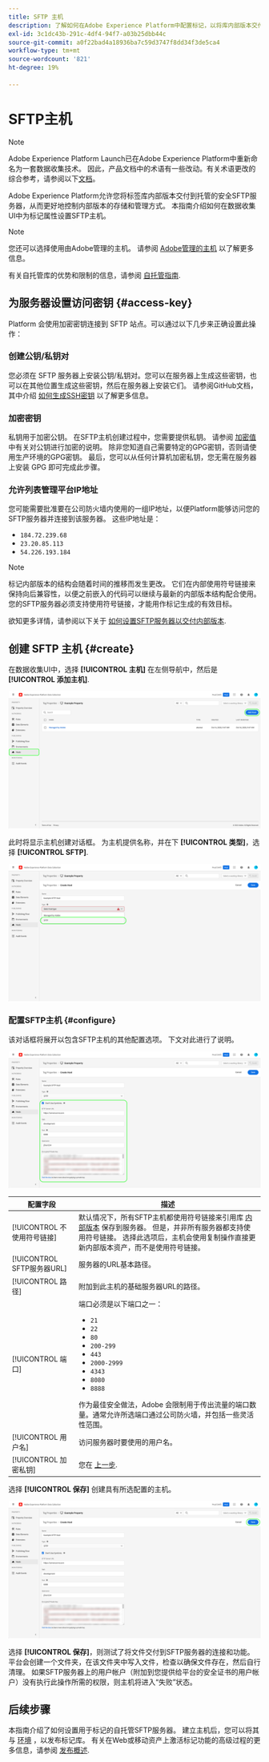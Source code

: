```yaml
---
title: SFTP 主机
description: 了解如何在Adobe Experience Platform中配置标记，以将库内部版本交付到安全的自托管SFTP服务器。
exl-id: 3c1dc43b-291c-4df4-94f7-a03b25dbb44c
source-git-commit: a0f22bad4a18936ba7c59d3747f8dd34f3de5ca4
workflow-type: tm+mt
source-wordcount: '821'
ht-degree: 19%

---
```


# SFTP主机

>[!NOTE]
>
>Adobe Experience Platform Launch已在Adobe Experience Platform中重新命名为一套数据收集技术。 因此，产品文档中的术语有一些改动。有关术语更改的综合参考，请参阅以下[文档](../../../term-updates.md)。

Adobe Experience Platform允许您将标签库内部版本交付到托管的安全SFTP服务器，从而更好地控制内部版本的存储和管理方式。 本指南介绍如何在数据收集UI中为标记属性设置SFTP主机。

>[!NOTE]
>
>您还可以选择使用由Adobe管理的主机。 请参阅 [Adobe管理的主机](./managed-by-adobe-host.md) 以了解更多信息。
>
>有关自托管库的优势和限制的信息，请参阅 [自托管指南](./self-hosting-libraries.md).

## 为服务器设置访问密钥 {#access-key}

Platform 会使用加密密钥连接到 SFTP 站点。可以通过以下几步来正确设置此操作：

### 创建公钥/私钥对

您必须在 SFTP 服务器上安装公钥/私钥对。您可以在服务器上生成这些密钥，也可以在其他位置生成这些密钥，然后在服务器上安装它们。 请参阅GitHub文档，其中介绍 [如何生成SSH密钥](https://help.github.com/cn/github/authenticating-to-github/generating-a-new-ssh-key-and-adding-it-to-the-ssh-agent#generating-a-new-ssh-key) 以了解更多信息。

### 加密密钥

私钥用于加密公钥。 在SFTP主机创建过程中，您需要提供私钥。 请参阅 [加密值](../../../api/guides/encrypting-values.md) 中有关对公钥进行加密的说明。 除非您知道自己需要特定的GPG密钥，否则请使用生产环境的GPG密钥。 最后，您可以从任何计算机加密私钥，您无需在服务器上安装 GPG 即可完成此步骤。

### 允许列表管理平台IP地址

您可能需要批准要在公司防火墙内使用的一组IP地址，以便Platform能够访问您的SFTP服务器并连接到该服务器。 这些IP地址是：

* `184.72.239.68`
* `23.20.85.113`
* `54.226.193.184`

>[!NOTE]
>
>标记内部版本的结构会随着时间的推移而发生更改。 它们在内部使用符号链接来保持向后兼容性，以便之前嵌入的代码可以继续与最新的内部版本结构配合使用。您的SFTP服务器必须支持使用符号链接，才能用作标记生成的有效目标。

欲知更多详情，请参阅以下关于 [如何设置SFTP服务器以交付内部版本](https://medium.com/launch-by-adobe/configuring-an-sftp-server-for-use-with-adobe-launch-bc626027e5a6).

## 创建 SFTP 主机 {#create}

在数据收集UI中，选择 **[!UICONTROL 主机]** 在左侧导航中，然后是 **[!UICONTROL 添加主机]**.

![显示在UI中选择的添加主机按钮的图像](../../../images/ui/publishing/sftp-hosts/add-host-button.png)

此时将显示主机创建对话框。 为主机提供名称，并在下 **[!UICONTROL 类型]**，选择 **[!UICONTROL SFTP]**.

![显示已选择SFTP托管选项的图像](../../../images/ui/publishing/sftp-hosts/select-sftp.png)

### 配置SFTP主机 {#configure}

该对话框将展开以包含SFTP主机的其他配置选项。 下文对此进行了说明。

![显示SFTP主机连接所需详细信息的图像](../../../images/ui/publishing/sftp-hosts/host-details.png)

| 配置字段 | 描述 |
| --- | --- |
| [!UICONTROL 不使用符号链接] | 默认情况下，所有SFTP主机都使用符号链接来引用库 [内部版本](../builds.md) 保存到服务器。 但是，并非所有服务器都支持使用符号链接。 选择此选项后，主机会使用复制操作直接更新内部版本资产，而不是使用符号链接。 |
| [!UICONTROL SFTP服务器URL] | 服务器的URL基本路径。 |
| [!UICONTROL 路径] | 附加到此主机的基础服务器URL的路径。 |
| [!UICONTROL 端口] | 端口必须是以下端口之一：<ul><li>`21`</li><li>`22`</li><li>`80`</li><li>`200-299`</li><li>`443`</li><li>`2000-2999`</li><li>`4343`</li><li>`8080`</li><li>`8888`</li></ul>作为最佳安全做法，Adobe 会限制用于传出流量的端口数量。通常允许所选端口通过公司防火墙，并包括一些灵活性范围。 |
| [!UICONTROL 用户名] | 访问服务器时要使用的用户名。 |
| [!UICONTROL 加密私钥] | 您在 [上一步](#access-key). |

选择 **[!UICONTROL 保存]** 创建具有所选配置的主机。

![显示正在保存的SFTP主机的图像](../../../images/ui/publishing/sftp-hosts/save-host.png)

选择 **[!UICONTROL 保存]**，则测试了将文件交付到SFTP服务器的连接和功能。 平台会创建一个文件夹，在该文件夹中写入文件，检查以确保文件存在，然后自行清理。 如果SFTP服务器上的用户帐户（附加到您提供给平台的安全证书的用户帐户）没有执行此操作所需的权限，则主机将进入“失败”状态。

## 后续步骤

本指南介绍了如何设置用于标记的自托管SFTP服务器。 建立主机后，您可以将其与 [环境](../environments.md) ，以发布标记库。 有关在Web或移动资产上激活标记功能的高级过程的更多信息，请参阅 [发布概述](../overview.md).
